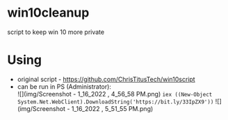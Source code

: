 # win10cleanup

script to keep win 10 more private

# Using
- original script - https://github.com/ChrisTitusTech/win10script
- can be run in PS (Administrator):  
     ![](img/Screenshot - 1_16_2022 , 4_56_58 PM.png)
     `iex ((New-Object System.Net.WebClient).DownloadString('https://bit.ly/33IpZX9'))`
     ![](img/Screenshot - 1_16_2022 , 5_51_55 PM.png)